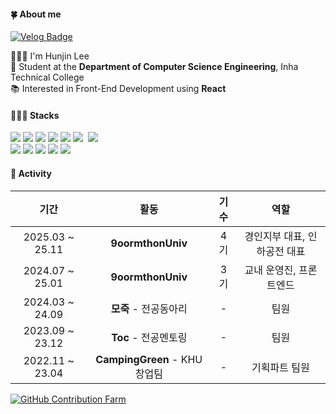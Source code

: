 #### 🍀 About me
[![Velog Badge](https://img.shields.io/badge/huniversal.log-3DDC84?style=flat&logo=Velog&logoColor=white)](https://velog.io/@huniversal)

🙋🏻‍♂️ I'm Hunjin Lee<br>
🏫 Student at the **Department of Computer Science Engineering**, Inha Technical College  
📚 Interested in Front-End Development using **React**  

#### 👨🏻‍💻 Stacks
<p align="left">
    <img src="https://img.shields.io/badge/React-61DAFB?style=flat-square&logo=React&logoColor=white">
    <img src="https://img.shields.io/badge/Javascript-F7DF1E?style=flat-square&logo=Javascript&logoColor=white">
    <img src="https://img.shields.io/badge/Typescript-3178C6?style=flat-square&amp;logo=Typescript&amp;logoColor=white">
    <img src="https://img.shields.io/badge/HTML5-E34F26?style=flat-square&logo=HTML5&logoColor=white">
    <img src="https://img.shields.io/badge/CSS3-1572B6?style=flat-square&logo=CSS3&logoColor=white">
    <img src="https://img.shields.io/badge/tailwindcss-1daabb.svg?style=flat-square&logo=tailwind-css&logoColor=white" />&nbsp
    <img src="https://img.shields.io/badge/Node.js-339933?style=flat-square&logo=Node.js&logoColor=white">
    <br/>          
    <img src="https://img.shields.io/badge/Git-F05032?style=flat-square&logo=Git&logoColor=white">
    <img src="https://img.shields.io/badge/Github-181717?style=flat-square&logo=Github&logoColor=white">
    <img src="https://img.shields.io/badge/Postman-FF6C37.svg?style=flat-square&logo=Postman&logoColor=white"/>
    <img src="https://img.shields.io/badge/figma-F24E1E.svg?style=flat-square&logo=figma&logoColor=white"/>
    <img src="https://img.shields.io/badge/Notion-000000?style=flat-square&logo=Notion&logoColor=white">
</p> 



#### 👥 Activity
<div markdown="1">
    
| 기간 | 활동 | 기수 | 역할 |
|:-:|:-:|:-:|:-:|
| 2025.03 ~ 25.11 | **9oormthonUniv** | 4기 | 경인지부 대표, 인하공전 대표 | 
| 2024.07 ~ 25.01 | **9oormthonUniv** | 3기 | 교내 운영진, 프론트엔드 | 
| 2024.03 ~ 24.09 | **모죽** - 전공동아리 | - | 팀원 | 
| 2023.09 ~ 23.12 | **Toc** - 전공멘토링 | - | 팀원 | 
| 2022.11 ~ 23.04 | **CampingGreen** - KHU 창업팀 | - | 기획파트 팀원 | 

</div>

[![GitHub Contribution Farm](https://render.gitanimals.org/farms/huniversal)](https://www.gitanimals.org/en_US?utm_medium=image&utm_source=huniversal&utm_content=farm)
